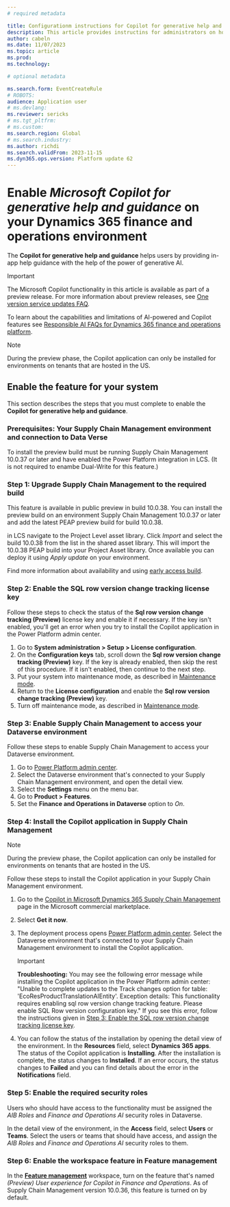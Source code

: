 ```yaml
---
# required metadata

title: Configurationm instructions for Copilot for generative help and guidance
description: This article provides instructins for administrators on how to enable Copilot for generative help and guidance in the finance and operations platform
author: cabeln
ms.date: 11/07/2023
ms.topic: article
ms.prod: 
ms.technology: 

# optional metadata

ms.search.form: EventCreateRule
# ROBOTS:
audience: Application user
# ms.devlang: 
ms.reviewer: sericks
# ms.tgt_pltfrm: 
# ms.custom:
ms.search.region: Global
# ms.search.industry:
ms.author: richdi
ms.search.validFrom: 2023-11-15
ms.dyn365.ops.version: Platform update 62
---
```


# Enable *Microsoft Copilot for generative help and guidance* on your Dynamics 365 finance and operations environment 

The **Copilot for generative help and guidance** helps users by providing in-app help guidance with the help of the power of generative AI.

> [!IMPORTANT]
> The Microsoft Copilot functionality in this article is available as part of a preview release. For more information about preview releases, see [One version service updates FAQ](/dynamics365/unified-operations/fin-and-ops/get-started/one-version).
>
> To learn about the capabilities and limitations of AI-powered and Copilot features see [Responsible AI FAQs for Dynamics 365 finance and operations platform](../../dev-itpro/responsible-ai/responsible-ai-overview.md).

> [!NOTE]
> During the preview phase, the Copilot application can only be installed for environments on tenants that are hosted in the US.

## Enable the feature for your system

This section describes the steps that you must complete to enable the **Copilot for generative help and guidance**.

### Prerequisites: Your Supply Chain Management environment and connection to Data Verse 
To install the preview build must be running Supply Chain Management 10.0.37 or later and have enabled the Power Platform integration in LCS. (It is not required to enambe Dual-Write for this feature.)


### Step 1: Upgrade Supply Chain Management to the required build

This feature is available in public preview in build 10.0.38. You can install the preview build on an environment Supply Chain Management 10.0.37 or later and add the latest PEAP preview build for build 10.0.38.

in LCS navigate to the Project Level asset library. Click *Import* and select the build 10.0.38 from the list in the shared asset library. This will import the 10.0.38 PEAP build into your Project Asset library. 
Once available you can deploy it using *Apply update* on your environment. 

Find more information about availability and using [early access build](https://learn.microsoft.com/dynamics365/get-started/release-schedule#early-access---frequently-asked-questions).


### <a name="enable-sql-key"></a>Step 2: Enable the SQL row version change tracking license key

Follow these steps to check the status of the **Sql row version change tracking (Preview)** license key and enable it if necessary. If the key isn't enabled, you'll get an error when you try to install the Copilot application in the Power Platform admin center.

1. Go to **System administration \> Setup \> License configuration**.
1. On the **Configuration keys** tab, scroll down the **Sql row version change tracking (Preview)** key. If the key is already enabled, then skip the rest of this procedure. If it isn't enabled, then continue to the next step.
1. Put your system into maintenance mode, as described in [Maintenance mode](../sysadmin/maintenance-mode.md).
1. Return to the **License configuration** and enable the **Sql row version change tracking (Preview)** key.
1. Turn off maintenance mode, as described in [Maintenance mode](../sysadmin/maintenance-mode.md).

### Step 3: Enable Supply Chain Management to access your Dataverse environment

Follow these steps to enable Supply Chain Management to access your Dataverse environment.

1. Go to [Power Platform admin center](https://admin.powerplatform.microsoft.com/).
1. Select the Dataverse environment that's connected to your Supply Chain Management environment, and open the detail view.
1. Select the **Settings** menu on the menu bar.
1. Go to **Product \> Features**.
1. Set the **Finance and Operations in Dataverse** option to *On*.

### Step 4: Install the Copilot application in Supply Chain Management

> [!NOTE]
> During the preview phase, the Copilot application can only be installed for environments on tenants that are hosted in the US.

Follow these steps to install the Copilot application in your Supply Chain Management environment.

1. Go to the [Copilot in Microsoft Dynamics 365 Supply Chain Management](https://appsource.microsoft.com/product/dynamics-365/mscrm.dynamicsscmai-preview?flightCodes=f42a7338c806438f8fca820c4ed82b7c&tab=Overview) page in the Microsoft commercial marketplace.
1. Select **Get it now**.
1. The deployment process opens [Power Platform admin center](https://admin.powerplatform.microsoft.com/). Select the Dataverse environment that's connected to your Supply Chain Management environment to install the Copilot application.

    > [!IMPORTANT]
    > **Troubleshooting:** You may see the following error message while installing the Copilot application in the Power Platform admin center: "Unable to complete updates to the Track changes option for table: 'EcoResProductTranslationAIEntity'. Exception details: This functionality requires enabling sql row version change tracking feature. Please enable SQL Row version configuration key." If you see this error, follow the instructions given in [Step 3: Enable the SQL row version change tracking license key](#enable-sql-key).

1. You can follow the status of the installation by opening the detail view of the environment. In the **Resources** field, select **Dynamics 365 apps**. The status of the Copilot application is **Installing**. After the installation is complete, the status changes to **Installed**. If an error occurs, the status changes to **Failed** and you can find details about the error in the **Notifications** field.

### Step 5: Enable the required security roles

Users who should have access to the functionality must be assigned the *AIB Roles* and *Finance and Operations AI* security roles in Dataverse.

In the detail view of the environment, in the **Access** field, select **Users** or **Teams**. Select the users or teams that should have access, and assign the *AIB Roles* and *Finance and Operations AI* security roles to them.


### Step 6: Enable the workspace feature in Feature management

In the [**Feature management**](../../fin-ops/get-started/feature-management/feature-management-overview.md) workspace, turn on the feature that's named *(Preview) User experience for Copilot in Finance and Operations*. As of Supply Chain Management version 10.0.36, this feature is turned on by default.

